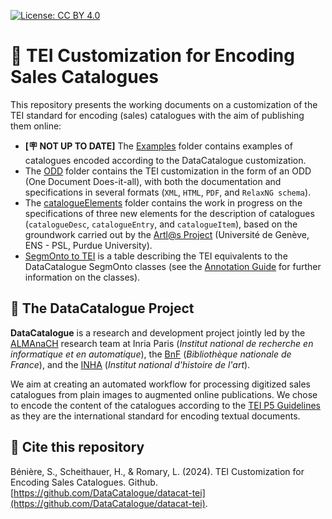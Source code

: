 [![License: CC BY 4.0](https://img.shields.io/badge/License-CC%20BY%204.0-lightgrey.svg)](https://creativecommons.org/licenses/by/4.0/) 


# 🎨 TEI Customization for Encoding Sales Catalogues

This repository presents the working documents on a customization of the TEI standard for encoding (sales) catalogues with the aim of publishing them online:
* **[🪧 NOT UP TO DATE]** The [Examples](https://github.com/DataCatalogue/datacat-tei/tree/main/Examples) folder contains examples of catalogues encoded according to the DataCatalogue customization. 
* The [ODD](https://github.com/DataCatalogue/datacat-tei/tree/main/ODD) folder contains the TEI customization in the form of an ODD (One Document Does-it-all), with both the documentation and specifications in several formats (``XML``, ``HTML``, ``PDF``, and ``RelaxNG schema``). 
* The [catalogueElements](https://github.com/DataCatalogue/datacat-tei/tree/main/catalogueElements) folder contains the work in progress on the specifications of three new elements for the description of catalogues (``catalogueDesc``, ``catalogueEntry``, and ``catalogueItem``), based on the groundwork carried out by the [Artl@s Project](https://github.com/katabase/Catalogues) (Université de Genève, ENS - PSL, Purdue University). 
* [SegmOnto to TEI](https://github.com/DataCatalogue/datacat-tei/blob/main/SegmOnto-to-TEI.md) is a table describing the TEI equivalents to the DataCatalogue SegmOnto classes (see the [Annotation Guide](https://github.com/DataCatalogue/datacat-object-detection-dataset/blob/main/DataCat_AnnotationGuide.md) for further information on the classes). 


## 📜 The DataCatalogue Project
**DataCatalogue** is a research and development project jointly led by the [ALMAnaCH](https://almanach.inria.fr/index-en.html) research team at Inria Paris (_Institut national de recherche en informatique et en automatique_), the [BnF](https://www.bnf.fr/fr) (_Bibliothèque nationale de France_), and the [INHA](https://www.inha.fr/fr/index.html) (_Institut national d'histoire de l'art_).  

We aim at creating an automated workflow for processing digitized sales catalogues from plain images to augmented online publications. We chose to encode the content of the catalogues according to the [TEI P5 Guidelines](https://tei-c.org/release/doc/tei-p5-doc/en/html/index.html) as they are the international standard for encoding textual documents.  


<!-- ## ✏️ Bibliography -->


## 📌 Cite this repository
Bénière, S., Scheithauer, H., & Romary, L. (2024). TEI Customization for Encoding Sales Catalogues. Github. [https://github.com/DataCatalogue/datacat-tei](https://github.com/DataCatalogue/datacat-tei). 